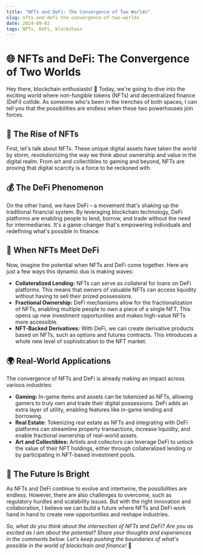 ```yaml
---
title: "NFTs and DeFi: The Convergence of Two Worlds"
slug: nfts-and-defi-the-convergence-of-two-worlds
date: 2024-09-02
tags: NFTs, DeFi, blockchain
---
```


# 🌐 NFTs and DeFi: The Convergence of Two Worlds

Hey there, blockchain enthusiasts! 🚀 Today, we're going to dive into the exciting world where non-fungible tokens (NFTs) and decentralized finance (DeFi) collide. As someone who's been in the trenches of both spaces, I can tell you that the possibilities are endless when these two powerhouses join forces.

## 🎨 The Rise of NFTs

First, let's talk about NFTs. These unique digital assets have taken the world by storm, revolutionizing the way we think about ownership and value in the digital realm. From art and collectibles to gaming and beyond, NFTs are proving that digital scarcity is a force to be reckoned with.

## 💰 The DeFi Phenomenon

On the other hand, we have DeFi – a movement that's shaking up the traditional financial system. By leveraging blockchain technology, DeFi platforms are enabling people to lend, borrow, and trade without the need for intermediaries. It's a game-changer that's empowering individuals and redefining what's possible in finance.

## 🌉 When NFTs Meet DeFi

Now, imagine the potential when NFTs and DeFi come together. Here are just a few ways this dynamic duo is making waves:

- **Collateralized Lending:** NFTs can serve as collateral for loans on DeFi platforms. This means that owners of valuable NFTs can access liquidity without having to sell their prized possessions.
- **Fractional Ownership:** DeFi mechanisms allow for the fractionalization of NFTs, enabling multiple people to own a piece of a single NFT. This opens up new investment opportunities and makes high-value NFTs more accessible.
- **NFT-Backed Derivatives:** With DeFi, we can create derivative products based on NFTs, such as options and futures contracts. This introduces a whole new level of sophistication to the NFT market.

## 🌍 Real-World Applications

The convergence of NFTs and DeFi is already making an impact across various industries:

- **Gaming:** In-game items and assets can be tokenized as NFTs, allowing gamers to truly own and trade their digital possessions. DeFi adds an extra layer of utility, enabling features like in-game lending and borrowing.
- **Real Estate:** Tokenizing real estate as NFTs and integrating with DeFi platforms can streamline property transactions, increase liquidity, and enable fractional ownership of real-world assets.
- **Art and Collectibles:** Artists and collectors can leverage DeFi to unlock the value of their NFT holdings, either through collateralized lending or by participating in NFT-based investment pools.

## 🚀 The Future Is Bright

As NFTs and DeFi continue to evolve and intertwine, the possibilities are endless. However, there are also challenges to overcome, such as regulatory hurdles and scalability issues. But with the right innovation and collaboration, I believe we can build a future where NFTs and DeFi work hand in hand to create new opportunities and reshape industries.

*So, what do you think about the intersection of NFTs and DeFi? Are you as excited as I am about the potential? Share your thoughts and experiences in the comments below. Let's keep pushing the boundaries of what's possible in the world of blockchain and finance!* 🌟
